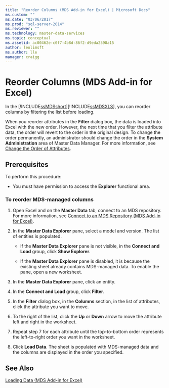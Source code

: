```yaml
---
title: "Reorder Columns (MDS Add-in for Excel) | Microsoft Docs"
ms.custom: ""
ms.date: "03/06/2017"
ms.prod: "sql-server-2014"
ms.reviewer: ""
ms.technology: master-data-services
ms.topic: conceptual
ms.assetid: ac00462e-c0f7-4b8d-86f2-d9eda2598a15
author: leolimsft
ms.author: lle
manager: craigg
---
```

# Reorder Columns (MDS Add-in for Excel)
  In the [!INCLUDE[ssMDSshort](../../includes/ssmdsshort-md.md)][!INCLUDE[ssMDSXLS](../../includes/ssmdsxls-md.md)], you can reorder columns by filtering the list before loading.  
  
 When you reorder attributes in the **Filter** dialog box, the data is loaded into Excel with the new order. However, the next time that you filter the attribute data, the order will revert to the order in the original design. To change the order permanently, an administrator should change the order in the **System Administration** area of Master Data Manager. For more information, see [Change the Order of Attributes](../change-the-order-of-attributes.md).  
  
## Prerequisites  
 To perform this procedure:  
  
-   You must have permission to access the **Explorer** functional area.  
  
### To reorder MDS-managed columns  
  
1.  Open Excel and on the **Master Data** tab, connect to an MDS repository. For more information, see [Connect to an MDS Repository &#40;MDS Add-in for Excel&#41;](connect-to-an-mds-repository-mds-add-in-for-excel.md).  
  
2.  In the **Master Data Explorer** pane, select a model and version. The list of entities is populated.  
  
    -   If the **Master Data Explorer** pane is not visible, in the **Connect and Load** group, click **Show Explorer**.  
  
    -   If the **Master Data Explorer** pane is disabled, it is because the existing sheet already contains MDS-managed data. To enable the pane, open a new worksheet.  
  
3.  In the **Master Data Explorer** pane, click an entity.  
  
4.  In the **Connect and Load** group, click **Filter**.  
  
5.  In the **Filter** dialog box, in the **Columns** section, in the list of attributes, click the attribute you want to move.  
  
6.  To the right of the list, click the **Up** or **Down** arrow to move the attribute left and right in the worksheet.  
  
7.  Repeat step 7 for each attribute until the top-to-bottom order represents the left-to-right order you want in the worksheet.  
  
8.  Click **Load Data**. The sheet is populated with MDS-managed data and the columns are displayed in the order you specified.  
  
## See Also  
 [Loading Data &#40;MDS Add-in for Excel&#41;](overview-exporting-data-to-excel-mds-add-in-for-excel.md)  
  
  

